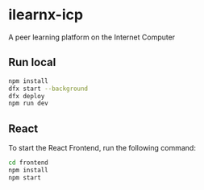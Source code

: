 # ilearnx-icp

A peer learning platform on the Internet Computer

## Run local

```bash
npm install
dfx start --background
dfx deploy
npm run dev
```

## React

To start the React Frontend, run the following command:

```bash
cd frontend
npm install
npm start
```
